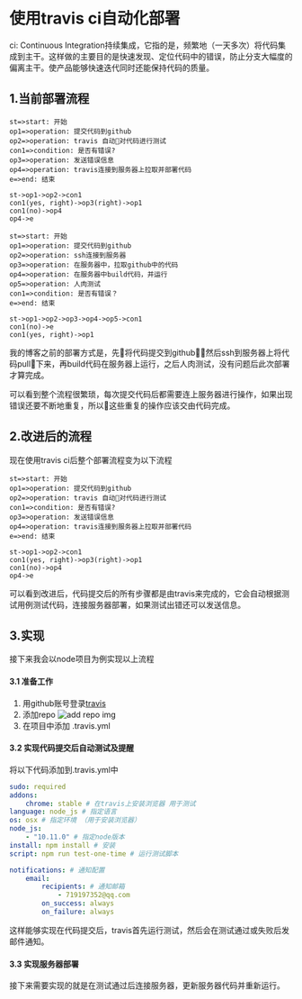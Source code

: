 # 使用travis ci自动化部署

ci: Continuous Integration持续集成，它指的是，频繁地（一天多次）将代码集成到主干。这样做的主要目的是快速发现、定位代码中的错误，防止分支大幅度的偏离主干。使产品能够快速迭代同时还能保持代码的质量。

## 1.当前部署流程

```flow
st=>start: 开始
op1=>operation: 提交代码到github
op2=>operation: travis 自动对代码进行测试
con1=>condition: 是否有错误?
op3=>operation: 发送错误信息
op4=>operation: travis连接到服务器上拉取并部署代码
e=>end: 结束

st->op1->op2->con1
con1(yes, right)->op3(right)->op1
con1(no)->op4
op4->e
```

```flow
st=>start: 开始
op1=>operation: 提交代码到github
op2=>operation: ssh连接到服务器
op3=>operation: 在服务器中，拉取github中的代码
op4=>operation: 在服务器中build代码，并运行
op5=>operation: 人肉测试
con1=>condition: 是否有错误？
e=>end: 结束

st->op1->op2->op3->op4->op5->con1
con1(no)->e
con1(yes, right)->op1
```

我的博客之前的部署方式是，先将代码提交到github，然后ssh到服务器上将代码pull下来，再build代码在服务器上运行，之后人肉测试，没有问题后此次部署才算完成。

可以看到整个流程很繁琐，每次提交代码后都需要连上服务器进行操作，如果出现错误还要不断地重复，所以这些重复的操作应该交由代码完成。

## 2.改进后的流程

现在使用travis ci后整个部署流程变为以下流程

```flow
st=>start: 开始
op1=>operation: 提交代码到github
op2=>operation: travis 自动对代码进行测试
con1=>condition: 是否有错误?
op3=>operation: 发送错误信息
op4=>operation: travis连接到服务器上拉取并部署代码
e=>end: 结束

st->op1->op2->con1
con1(yes, right)->op3(right)->op1
con1(no)->op4
op4->e
```

可以看到改进后，代码提交后的所有步骤都是由travis来完成的，它会自动根据测试用例测试代码，连接服务器部署，如果测试出错还可以发送信息。

## 3.实现

接下来我会以node项目为例实现以上流程

#### 3.1 准备工作

1. 用github账号登录[travis](https://travis-ci.com/)
2. 添加repo
    ![add repo img](https://segmentfault.com/img/remote/1460000011218416)
3. 在项目中添加 .travis.yml

#### 3.2 实现代码提交后自动测试及提醒

将以下代码添加到.travis.yml中

```yml
sudo: required
addons:
    chrome: stable # 在travis上安装浏览器 用于测试
language: node_js # 指定语言
os: osx # 指定环境 （用于安装浏览器）
node_js: 
    - "10.11.0" # 指定node版本
install: npm install # 安装
script: npm run test-one-time # 运行测试脚本

notifications: # 通知配置
    email:
        recipients: # 通知邮箱
            - 719197352@qq.com
        on_success: always
        on_failure: always
```

这样能够实现在代码提交后，travis首先运行测试，然后会在测试通过或失败后发邮件通知。

#### 3.3 实现服务器部署

接下来需要实现的就是在测试通过后连接服务器，更新服务器代码并重新运行。

```yml

```